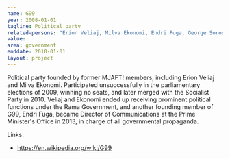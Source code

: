 ```yaml
---
name: G99
year: 2008-01-01
tagline: Political party
related-persons: "Erion Veliaj, Milva Ekonomi, Endri Fuga, George Soros, Arbjan Mazniku"
value:
area: government
enddate: 2010-01-01
layout: project
---
```

Political party founded by former MJAFT! members, including Erion Veliaj and Milva Ekonomi. Participated unsuccessfully in the parliamentary elections of 2009, winning no seats, and later merged with the Socialist Party in 2010. Veliaj and Ekonomi ended up receiving prominent political functions under the Rama Government, and another founding member of G99, Endri Fuga, became Director of Communications at the Prime Minister's Office in 2013, in charge of all governmental propaganda.

Links:
* <https://en.wikipedia.org/wiki/G99>
